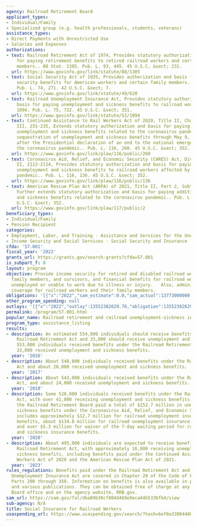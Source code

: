 ```yaml
---
agency: Railroad Retirement Board
applicant_types:
- Individual/Family
- Specialized group (e.g. health professionals, students, veterans)
assistance_types:
- Direct Payments with Unrestricted Use
- Salaries and Expenses
authorizations:
- text: Railroad Retirement Act of 1974, Provides statutory authorization and basis
    for paying retirement benefits to retired railroad workers and certain family
    members.. 88 Stat. 1305. Pub. L. 93, 445. 45 U.S.C. &sect; 231.
  url: https://www.govinfo.gov/link/statute/88/1305
- text: Social Security Act of 1935, Provides authorization and basis for paying social
    security benefits for American workers and certain family members.. 49 Stat. 620.
    Pub. L. 74, 271. 42 U.S.C. &sect; 7.
  url: https://www.govinfo.gov/link/statute/49/620
- text: Railroad Unemployment Insurance Act, Provides statutory authorization and
    basis for paying unemployment and sickness benefits to railroad workers.. 52 Stat.
    1094. Pub. L. 75, 722. 45 U.S.C. &sect; 351.
  url: https://www.govinfo.gov/link/statute/52/1094
- text: Continued Assistance to Rail Workers Act of 2020, Title II, Chapter I, Subchapter
    III, 231-235, Extends statutory authorization and basis for paying additional
    unemployment and sickness benefits related to the coronavirus pandemic and suspended
    sequestration of unemployment and sickness benefits through May 9, 2023, 30 days
    after the Presidential declaration of an end to the national emergency concerning
    the coronavirus pandemic.. Pub. L. 116, 260. 45 U.S.C. &sect; 352.
  url: https://www.govinfo.gov/link/plaw/116/public/260
- text: Coronavirus Aid, Relief, and Economic Security (CARES) Act, Division A, Title
    II, 2112-2114, Provides statutory authorization and basis for paying additional
    unemployment and sickness benefits to railroad workers affected by the coronavirus
    pandemic.. Pub. L. 116, 136. 45 U.S.C. &sect; 352.
  url: https://www.govinfo.gov/link/plaw/116/public/136
- text: American Rescue Plan Act (ARPA) of 2021, Title II, Part 2, Subtitle J, 2901-2904,
    Further extends statutory authorization and basis for paying additional unemployment
    and sickness benefits related to the coronavirus pandemic.. Pub. L. 117, 2. 45
    U.S.C. &sect; 352.
  url: https://www.govinfo.gov/link/plaw/117/public/2
beneficiary_types:
- Individual/Family
- Pension Recipient
categories:
- Employment, Labor, and Training - Assistance and Services for the Unemployed
- Income Security and Social Services - Social Security and Insurance
cfda: '57.001'
fiscal_year: '2022'
grants_url: https://grants.gov/search-grants?cfda=57.001
is_subpart_f: 0
layout: program
objective: Provide income security for retired and disabled railroad workers, their
  family members, and survivors, and financial benefits for railroad workers who are
  unemployed or unable to work due to illness or injury.   Also, administer Medicare
  coverage for railroad workers and their family members.
obligations: '[{"x":"2022","sam_estimate":0.0,"sam_actual":13773000000.0,"usa_spending_actual":13552382629.76},{"x":"2023","sam_estimate":14351000000.0,"sam_actual":0.0,"usa_spending_actual":14094087893.68},{"x":"2024","sam_estimate":14809000000.0,"sam_actual":0.0,"usa_spending_actual":14354936632.68}]'
other_program_spending: null
outlays: '[{"x":"2022","outlay":13552382629.76,"obligation":13552382629.76},{"x":"2023","outlay":14094087893.68,"obligation":14094087893.68},{"x":"2024","outlay":13160977719.79,"obligation":14354936632.68}]'
permalink: /program/57.001.html
popular_name: Railroad retirement and railroad unemployment-sickness insurance programs.
program_type: assistance_listing
results:
- description: An estimated 554,000 individuals should receive benefits under the
    Railroad Retirement Act and 33,000 should receive unemployment and sickness benefits.  About
    553,000 individuals received benefits under the Railroad Retirement Act and approximately
    33,000 received unemployment and sickness benefits.
  year: '2016'
- description: About 548,000 individuals received benefits under the Railroad Retirement
    Act and about 28,000 received unemployment and sickness benefits.
  year: '2017'
- description: About 543,000 individuals received benefits under the Railroad Retirement
    Act, and about 24,000 received unemployment and sickness benefits.
  year: '2018'
- description: Some 528,000 individuals received benefits under the Railroad Retirement
    Act, with over 41,000 receiving unemployment and sickness benefits. In addition,
    the Railroad Retirement Board paid a total of $152.7 million in unemployment and
    sickness benefits under the Coronavirus Aid, Relief, and Economic Security Act.  This
    includes approximately $12.7 million for railroad unemployment insurance extended
    benefits, about $134.8 million for railroad unemployment insurance enhanced benefits,
    and over $5.3 million for waiver of the 7-day waiting period for railroad unemployment
    and sickness insurance benefits.
  year: '2020'
- description: About 495,000 individuals are expected to receive benefits under the
    Railroad Retirement Act, with approximately 16,000 receiving unemployment and
    sickness benefits, including benefits paid under the Continued Assistance to Rail
    Workers Act of 2020 and the American Rescue Plan Act of 2021.
  year: '2023'
rules_regulations: Benefits paid under the Railroad Retirement Act and the Railroad
  Unemployment Insurance Act are covered in Chapter 20 of the Code of Federal Regulations,
  Parts 200 through 350. Information on benefits is also available in press releases
  and various publications. They can be obtained free of charge at any Railroad Retirement
  Board office and on the agency website, RRB.gov.
sam_url: https://sam.gov/fal/dba89b30cf804d469e9eca44b5336fb4/view
sub-agency: N/A
title: Social Insurance for Railroad Workers
usaspending_url: https://www.usaspending.gov/search/?hash=6ef0a33984400a01efe10e1e13292dd6
---
```

